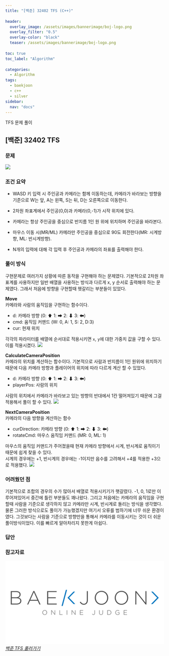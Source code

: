 ```yaml
---
title: "[백준] 32402 TFS (C++)"

header:
  overlay_image: /assets/images/bannerimage/boj-logo.png
  overlay_filter: "0.5"
  overlay-color: "black"
  teaser: /assets/images/bannerimage/boj-logo.png

toc: true
toc_label: "Algorithm"

categories:
  - Algorithm
tags:
  - baekjoon
  - c++
  - silver
sidebar:
  nav: "docs"
---
```


TFS 문제 풀이

## [백준] 32402 TFS

### 문제

![](https://i.imgur.com/Nj4hqSz.png)

### 조건 요약

- WASD 키 입력 시 주인공과 카메라는 함께 이동하는데, 카메라가 바라보는 방향을 기준으로 W는 앞, A는 왼쪽, S는 뒤, D는 오른쪽으로 이동한다.

- 2차원 좌표계에서 주인공(0,0)과 카메라(0,-1)가 시작 위치에 있다.
- 카메라는 항상 주인공을 중심으로 반지름 1인 원 위에 위치하며 주인공을 바라본다.
- 마우스 이동 시(MR/ML) 카메라만 주인공을 중심으로 90도 회전한다(MR: 시계방향, ML: 반시계방향).
- N개의 입력에 대해 각 입력 후 주인공과 카메라의 좌표를 출력해야 한다.

### 풀이 방식

구현문제로 여러가지 상황에 따른 동작을 구현해야 하는 문제였다. 기본적으로 2차원 좌표계를 사용하지만 일반 배열을 사용하는 방식과 다르게 x, y 순서로 출력해야 하는 문제였다. 그래서 처음에 방향을 구현할때 헷갈리는 부분들이 있었다.

**Move**  
카메라와 사람의 움직임을 구현하는 함수이다.

- d: 카메라 방향 (0: ⬆ 1: ➡ 2: ⬇ 3: ⬅)
- cmd: 움직임 커맨드 (W: 0, A: 1, S: 2, D:3)
- cur: 현재 위치

각각의 파라미터를 배열에 순서대로 적용시키면 `x`, `y`에 대한 가중치 값을 구할 수 있다. 이를 적용시켰다.
![](https://i.imgur.com/BQz1ek6.png)

**CalculateCameraPosition**  
카메라의 위치를 계산하는 함수이다. 기본적으로 사람과 반지름이 1인 원위에 위치하기 때문에 다음 카메라 방향과 플레이어의 위치에 따라 다르게 계산 할 수 있었다.

- d: 카메라 방향 (0: ⬆ 1: ➡ 2: ⬇ 3: ⬅)
- playerPos: 사람의 위치

사람의 위치에서 카메라가 바라보고 있는 방향의 반대에서 1칸 떨어져있기 때문에 그걸 적용해서 풀이 할 수 있다.
![](https://i.imgur.com/lT0riJS.png)

**NextCameraPosition**  
카메라의 다음 방향을 계산하는 함수

- curDirection: 카메라 방향 (0: ⬆ 1: ➡ 2: ⬇ 3: ⬅)
- rotateCmd: 마우스 움직임 커맨드 (MR: 0, ML: 1)

마우스의 움직임 커맨드가 주어졌을때 현재 카메라 방향에서 시계, 반시계로 움직이기 때문에 쉽게 찾을 수 있다.  
시계의 경우에는 +1, 반시계의 경우에는 -1이지만 음수를 고려해서 +4를 적용한 +3으로 적용했다.
![](https://i.imgur.com/vaFcNjw.png)

### 어려웠던 점

기본적으로 조합의 경우의 수가 많아서 배열로 적용시키기가 햇갈렸다. -1, 0, 1로만 이루어져있어서 중간에 틀린 부분들도 꽤나왔다.
그리고 처음에는 카메라의 움직임을 구현할때 사람을 기준으로 생각하지 않고 카메라만 시계, 반시계로 돌리는 방식을 생각했다. 물론 그러한 방식으로도 풀이가 가능했겠지만 여기서 오류를 범하기에 너무 쉬운 환경이였다. 그것보다는 사람을 기준으로 방향만을 통해서 카메라를 이동시키는 것이 더 쉬운 풀이방식이었다. 이를 빠르게 알아차리지 못한게 아쉽다.

### 답안

<script src="https://emgithub.com/embed-v2.js?target=https%3A%2F%2Fgithub.com%2Fkoreaygj%2FAlgorithm_study%2Fblob%2Fmain%2FC%252B%252B%2Fbaekjoon%2Fsilver%2F32402.cpp&style=github-dark-dimmed&type=code&showBorder=on&showLineNumbers=on&showFileMeta=on&showFullPath=on&showCopy=on"></script>

### 참고자료

[![백준 문제 링크](/assets/images/bannerimage/boj-logo.png)_백준 TFS 풀러가기_](https://www.acmicpc.net/problem/32402)

```

```
